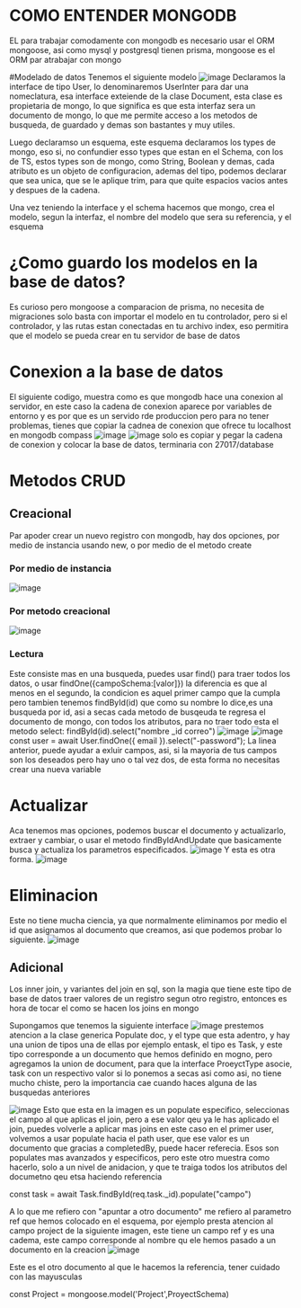 # COMO ENTENDER MONGODB
EL para trabajar comodamente con mongodb es necesario usar el ORM mongoose, asi como
mysql y postgresql tienen prisma, mongoose es el ORM par atrabajar con mongo

#Modelado de datos
Tenemos el siguiente modelo
![image](https://github.com/user-attachments/assets/7312a12b-7779-4240-9a9b-77684211aeb0)
Declaramos la interface de tipo User, lo denominaremos UserInter para dar una nomeclatura,
esa interface exteiende de la clase Document, esta clase es propietaria de mongo, 
lo que significa es que esta interfaz sera un documento de mongo, lo que me permite
acceso a los metodos de busqueda, de guardado y demas son bastantes y muy utiles.

Luego declaramso un esquema, este esquema declaramos los types de mongo, eso si, no confundier esso 
types que estan en el Schema, con los de TS, estos types son de mongo, como String, Boolean
y demas, cada atributo es un objeto de configuracion, ademas del tipo, podemos declarar que 
sea unica, que se le aplique trim, para que quite espacios vacios antes y despues de la cadena.

Una vez teniendo la interface y el schema hacemos que mongo, crea el modelo, segun la interfaz, 
el nombre del modelo que sera su referencia, y el esquema

# ¿Como guardo los modelos en la base de datos?
Es curioso pero mongoose a comparacion de prisma, no necesita de migraciones
solo basta con importar el modelo en tu controlador, pero si el controlador, y las 
rutas estan conectadas en tu archivo index, eso permitira que el modelo se pueda
crear en tu servidor de base de datos
# Conexion a la base de datos
El siguiente codigo, muestra como es que mongodb hace una conexion al servidor, en este caso
la cadena de conexion aparece por variables de entorno y es por que es un servido rde produccion
pero para no tener problemas, tienes que copiar la cadnea de conexion que ofrece tu localhost en mongodb compass
![image](https://github.com/user-attachments/assets/eb088c92-64ef-4f16-b9c2-942008aa076c)
![image](https://github.com/user-attachments/assets/c2df586b-d928-46ca-8e5d-c1ac9c6b9bea)
solo es copiar y pegar la cadena de conexion y colocar la base de datos, terminaria con 27017/database


# Metodos CRUD
## Creacional
Par apoder crear un nuevo registro con mongodb, hay dos opciones, por medio de instancia usando
new, o por medio de el metodo create
### Por medio de instancia
![image](https://github.com/user-attachments/assets/8a4123fe-1ceb-4f2b-af69-2221d16254ce)
### Por metodo creacional
![image](https://github.com/user-attachments/assets/5b3625a4-d926-45fd-91c5-c424f6a2b1d0)

### Lectura
Este consiste mas en una busqueda, puedes usar find() para traer todos los datos, o usar findOne({campoSchema:[valor]})
la diferencia es que al menos en el segundo, la condicion es aquel primer campo que la cumpla
pero tambien tenemos findById(id) que como su nombre lo dice,es una busqueda por id, asi a secas
cada metodo de busqeuda te regresa el documento de mongo, con todos los atributos, para no traer todo
esta el metodo select:  findById(id).select("nombre _id correo")
![image](https://github.com/user-attachments/assets/770005b8-f6f0-4055-b362-0e0c63d1aff2)
![image](https://github.com/user-attachments/assets/9b341ca5-9668-4fb6-b6d8-12adfd65d36f)
const user = await User.findOne({ email }).select("-password");
La linea anterior, puede ayudar a exluir campos, asi, si la mayoria de tus campos son los deseados
pero hay uno o tal vez dos, de esta forma no necesitas crear una nueva variable

# Actualizar
Aca tenemos mas opciones, podemos buscar el documento y actualizarlo, extraer y cambiar, o usar el metodo
findByIdAndUpdate que basicamente busca y actualiza los parametros especificados.
![image](https://github.com/user-attachments/assets/f4595dbb-b6f3-4057-9514-9a98a7add047)
Y esta es otra forma.
![image](https://github.com/user-attachments/assets/190428c9-fa1f-4338-b8ec-a3edfaea64b1)

# Eliminacion
Este no tiene mucha ciencia, ya que normalmente eliminamos por medio el id que asignamos
al documento que creamos, asi que podemos probar lo siguiente.
![image](https://github.com/user-attachments/assets/b3f98c2a-7109-4d14-9991-2629a17603bf)

## Adicional
Los inner join, y variantes del join en sql, son la magia que tiene este tipo de base de datos
traer valores de un registro segun otro registro, entonces es hora de tocar el como se hacen los joins en mongo

Supongamos que tenemos la siguiente interface
![image](https://github.com/user-attachments/assets/93432384-8b8c-45f3-a810-ecaa6b4bd417)
prestemos atencion a la clase generica Populate doc, y el type que esta adentro, y hay una union de tipos
una de ellas por ejemplo entask, el tipo es Task, y este tipo corresponde a un documento que hemos definido 
en mogno, pero agregamos la union de document, para que la interface ProeyctType asocie, task con un respectivo valor
si lo ponemos a secas asi como asi, no tiene mucho chiste, pero la importancia cae cuando haces alguna de
las busquedas anteriores

![image](https://github.com/user-attachments/assets/58448dad-5bcf-4e19-be9f-86e0bb2efbe0)
Esto que esta en la imagen es un populate especifico, seleccionas el campo al que aplicas
el join, pero a ese valor qeu ya le has aplicado el join, puedes volverle a aplicar mas joins
en este caso en el primer user, volvemos a usar populate hacia el path user, que ese valor es un
documento que gracias a completedBy, puede hacer referecia.
Esos son populates mas avanzados y especificos, pero este otro muestra como hacerlo, solo a un nivel
de anidacion, y que te traiga todos los atributos del documetno qeu etsa haciendo referencia

   const task = await Task.findById(req.task._id).populate("campo")

A lo que me refiero con "apuntar a otro documento" me refiero al parametro ref que hemos colocado
en el esquema, por ejemplo presta atencion al campo project de la siguiente imagen, este tiene 
un campo ref y es una cadema, este campo corresponde al nombre qu ele hemos pasado a un documento en la creacion
![image](https://github.com/user-attachments/assets/fd823ca3-02a7-4097-b909-e596a3efce29)

Este es el otro documento al que le hacemos la referencia, tener cuidado con las mayusculas


const Project = mongoose.model<projectType>('Project',ProyectSchema)





